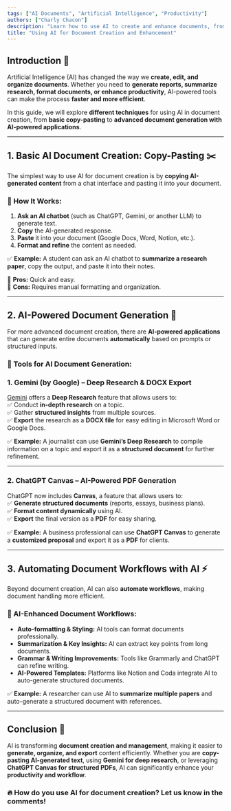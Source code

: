 ```yaml
---
tags: ["AI Documents", "Artificial Intelligence", "Productivity"]  
authors: ["Charly Chacon"]  
description: "Learn how to use AI to create and enhance documents, from simple copy-pasting to advanced document generation using tools like Gemini and ChatGPT Canvas."  
title: "Using AI for Document Creation and Enhancement"  
---
```


## Introduction 📄  
Artificial Intelligence (AI) has changed the way we **create, edit, and organize documents**. Whether you need to **generate reports, summarize research, format documents, or enhance productivity**, AI-powered tools can make the process **faster and more efficient**.

In this guide, we will explore **different techniques** for using AI in document creation, from **basic copy-pasting** to **advanced document generation with AI-powered applications**.

---

## 1. Basic AI Document Creation: Copy-Pasting ✂️  
The simplest way to use AI for document creation is by **copying AI-generated content** from a chat interface and pasting it into your document.  

### 🔹 How It Works:  
1. **Ask an AI chatbot** (such as ChatGPT, Gemini, or another LLM) to generate text.  
2. **Copy** the AI-generated response.  
3. **Paste** it into your document (Google Docs, Word, Notion, etc.).  
4. **Format and refine** the content as needed.  

✅ **Example:** A student can ask an AI chatbot to **summarize a research paper**, copy the output, and paste it into their notes.  

🔹 **Pros:** Quick and easy.  
🔹 **Cons:** Requires manual formatting and organization.  

---

## 2. AI-Powered Document Generation 📝  
For more advanced document creation, there are **AI-powered applications** that can generate entire documents **automatically** based on prompts or structured inputs.  

### 🔹 Tools for AI Document Generation:  

### **1. Gemini (by Google) – Deep Research & DOCX Export**  
[Gemini](https://gemini.google.com/app) offers a **Deep Research** feature that allows users to:  
✅ Conduct **in-depth research** on a topic.  
✅ Gather **structured insights** from multiple sources.  
✅ **Export** the research as a **DOCX file** for easy editing in Microsoft Word or Google Docs.  

✅ **Example:** A journalist can use **Gemini’s Deep Research** to compile information on a topic and export it as a **structured document** for further refinement.  

---

### **2. ChatGPT Canvas – AI-Powered PDF Generation**  
ChatGPT now includes **Canvas**, a feature that allows users to:  
✅ **Generate structured documents** (reports, essays, business plans).  
✅ **Format content dynamically** using AI.  
✅ **Export** the final version as a **PDF** for easy sharing.  

✅ **Example:** A business professional can use **ChatGPT Canvas** to generate a **customized proposal** and export it as a **PDF** for clients.  

---

## 3. Automating Document Workflows with AI ⚡  
Beyond document creation, AI can also **automate workflows**, making document handling more efficient.  

### 🔹 AI-Enhanced Document Workflows:  
- **Auto-formatting & Styling:** AI tools can format documents professionally.  
- **Summarization & Key Insights:** AI can extract key points from long documents.  
- **Grammar & Writing Improvements:** Tools like Grammarly and ChatGPT can refine writing.  
- **AI-Powered Templates:** Platforms like Notion and Coda integrate AI to auto-generate structured documents.  

✅ **Example:** A researcher can use AI to **summarize multiple papers** and auto-generate a structured document with references.  

---

## Conclusion 🚀  
AI is transforming **document creation and management**, making it easier to **generate, organize, and export** content efficiently. Whether you are **copy-pasting AI-generated text**, using **Gemini for deep research**, or leveraging **ChatGPT Canvas for structured PDFs**, AI can significantly enhance your **productivity and workflow**.  

### 🔥 How do you use AI for document creation? Let us know in the comments!  
